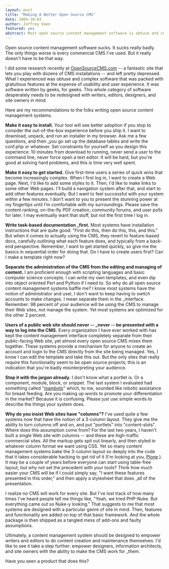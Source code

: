 ```yaml
--- 
layout: post
title: "Making A Better Open Source CMS"
date: 2004-10-03
author: Jeffrey Veen
featured: yes
abstract: Most open source content management software is obtuse and complex. But it doesn't have to be that way.
---
```

Open source content management software sucks. It sucks really badly. The only things worse is every commercial CMS I've used. But it really doesn't have to be that way.

I did some research recently at <a href="http://www.opensourcecms.com/">OpenSourceCMS.com</a> -- a fantastic site that lets you play with dozens of CMS installations -- and left pretty depressed. What I experienced was obtuse and complex software that was packed with gratuitous features at the expense of usability and user experience. It was software written by geeks, for geeks. This whole category of software desperately needs to be redesigned with writers, editors, designers, and site owners in mind.

Here are my recommendations to the folks writing open source content management systems.

<strong>Make it easy to install.</strong> Your tool will see better adoption if you stop to consider the out-of-the-box experience before you ship it. I want to download, unpack, and run an installer in my browser. Ask me a few questions, and then _you go set up the database tables and write the conf.php or whatever. Set constraints for yourself as you design this experience: 10 minutes from download to running, never send a user to the command line, never force open a text editor. It will be hard, but you're good at solving hard problems, and this is time very well spent.

<strong>Make it easy to get started.</strong> Give first-time users a series of quick wins that become increasingly complex. When I first log in, I want to create a Web page. Next, I'd like to add some styles to it. Then, I'd like to make links to some other Web pages. I'll build a navigation system after that, and start to add other features eventually. But I want to feel successful with your system within a few minutes. I don't want to you to present the stunning power at my fingertips until I'm comfortable with my surroundings. Please save the content ranking, on-the-fly PDF creation, community forums, and user polls for later. I may eventually want that stuff, but not the first time I log in.

<strong>Write task-based documentation _first.</strong> Most systems have installation instructions that are quite good: "First do this, then do this, this, and this." But when it comes to actually using the CMS, they revert to feature-based docs, carefully outlining what each feature does, and typically from a back-end perspective. Remember, I want to get started quickly, so give me the basics in sequential order for doing that. Do I have to create users first? Can I make a template right now?

<strong>Separate the administration of the CMS from the editing and managing of content.</strong> I am proficient enough with scripting languages and basic computer science concepts. I can write my own templates, and even dip into object oriented Perl and Python if I need to. So why do all open source content management systems baffle me? I know most systems have the notion of administrator and user, I don't want to keep having to switch accounts to make changes. I mean separate them in the _interface. Remember: 98 percent of your audience will be using the CMS to manage their Web sites, not manage the system. Yet most systems are optimized for the other 2 percent. 

<strong>Users of a public web site should never -- _never -- be presented with a way to log into the CMS.</strong> Every organization I have ever worked with has kept the content management interface completely separate from their public-facing Web site, yet almost every open source CMS mixes them together. These systems provide a mechanism for anyone to create an account and login to the CMS directly from the site being managed. Yes, I know I can edit the template and take this out. But the only sites that really require this functionality seem to be open source projects; this is an indication that you're badly misinterpreting your audience.

<strong>Stop it with the jargon already.</strong> I don't know what a portlet is. Or a component, module, block, or snippet. The last system I evaluated had something called "<a href="http://mamboserver.com/">mambots</a>" which, to me, sounded like robotic assistance for breast feeding. Are you making up words to promote your differentiation in the market? Because it is confusing. Please just use simple words to describe the things your system does.

<strong>Why do you insist Web sites have "columns"?</strong> I've used quite a few systems now that have the notion of a 3-column layout. They give me the ability to turn columns off and on, and put "portlets" into "content-slots". Where does this assumption come from? For the last two years, I haven't built a single Web site with columns -- and these are high-traffic commercial sites. All the markup gets spit out linearly, and then styled in whatever column format we want using CSS. Yet so many content management systems bake the 3-column layout so deeply into the code that it takes considerable hacking to get rid of it (I'm looking at you, <a href="http://plone.org/">Plone</a>.). It may be a couple of years before everyone can start using table-free layout, but why not set the precedent with your tools? Think how much easier your CMS will be if I could simply say, "I want these features presented in this order," and then apply a stylesheet that does _all of the presentation.

I realize no CMS will work for every site. But I've lost track of how many times I've heard people tell me things like, "Yeah, we tried PHP-Nuke. But everything came out so Nuke-y looking." That suggests to me that most systems are designed with a particular genre of site in mind. Then, features and functionality are added on top of that basic framework. And the whole package is then shipped as a tangled mess of add-ons and faulty assumptions.

Ultimately, a content management system should be designed to empower writers and editors to do content creation and maintenance themselves. I'd like to see it take a step further: empower designers, information architects, and site owners with the ability to make the CMS work for _them.

Have you seen a product that does this?


&#8203;